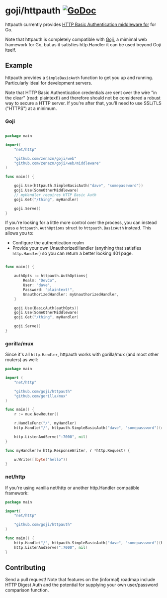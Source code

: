 # goji/httpauth [![GoDoc](https://godoc.org/github.com/goji/httpauth?status.png)](https://godoc.org/github.com/goji/httpauth)

httpauth currently provides [HTTP Basic Authentication middleware for](http://tools.ietf.org/html/rfc2617) for Go. 

Note that httpauth is completely compatible with [Goji](https://goji.io/), a mimimal web framework for Go, but as it satisfies http.Handler it can be used beyond Goji itself. 
## Example

httpauth provides a `SimpleBasicAuth` function to get you up and running. Particularly ideal for development servers.

Note that HTTP Basic Authentication credentials are sent over the wire "in the clear" (read: plaintext!) and therefore should not be considered a robust way to secure a HTTP server. If you're after that, you'll need to use SSL/TLS ("HTTPS") at a minimum.

### Goji

```go

package main

import(
    "net/http"

    "github.com/zenazn/goji/web"
    "github.com/zenazn/goji/web/middleware"
)

func main() {

    goji.Use(httpauth.SimpleBasicAuth("dave", "somepassword"))
    goji.Use(SomeOtherMiddleware)
    // myHandler requires HTTP Basic Auth
    goji.Get("/thing", myHandler)

    goji.Serve()
}
```

If you're looking for a little more control over the process, you can instead pass a `httpauth.AuthOptions` struct to `httpauth.BasicAuth` instead. This allows you to:

* Configure the authentication realm
* Provide your own UnauthorizedHandler (anything that satisfies `http.Handler`) so you can return a better looking 401 page.

```go

func main() {

    authOpts := httpauth.AuthOptions{
        Realm: "DevCo",
        User: "dave",
        Password: "plaintext!",
        UnauthorizedHandler: myUnauthorizedHandler,
    }

    goji.Use(BasicAuth(authOpts))
    goji.Use(SomeOtherMiddleware)
    goji.Get("/thing", myHandler)

    goji.Serve()
}
```

### gorilla/mux

Since it's all `http.Handler`, httpauth works with gorilla/mux (and most other routers) as well:

```go
package main

import (
	"net/http"

	"github.com/goji/httpauth"
	"github.com/gorilla/mux"
)

func main() {
	r := mux.NewRouter()

	r.HandleFunc("/", myHandler)
	http.Handle("/", httpauth.SimpleBasicAuth("dave", "somepassword")(r))

	http.ListenAndServe(":7000", nil)
}

func myHandler(w http.ResponseWriter, r *http.Request) {

	w.Write([]byte("hello"))
}
```

### net/http

If you're using vanilla net/http or another http.Handler compatible framework:

```go
package main

import(
	"net/http"

	"github.com/goji/httpauth"
)

func main() {
	http.Handle("/", httpauth.SimpleBasicAuth("dave", "somepassword")(http.HandlerFunc(hello)))
	http.ListenAndServe(":7000", nil)
}
```

## Contributing

Send a pull request! Note that features on the (informal) roadmap include HTTP Digest Auth and the potential for supplying your own user/password comparison function.
